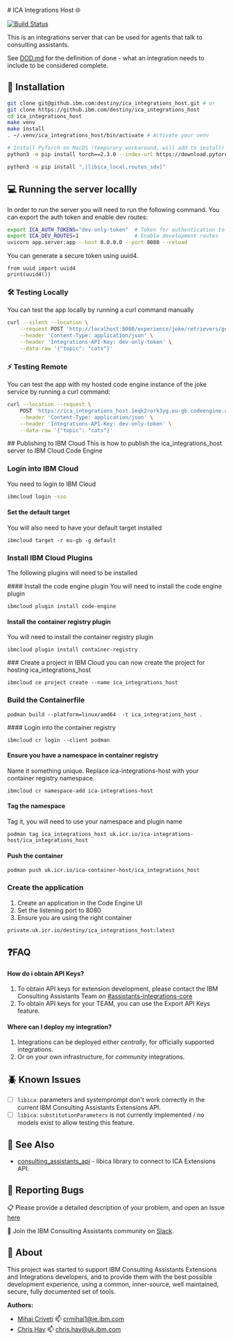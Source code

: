 # ICA Integrations Host 🌐

[![Build Status](https://v3.travis.ibm.com/destiny/ica_integrations_host.svg?token=E4rHUNHpL3GkBwESJgRP&branch=main)](https://v3.travis.ibm.com/destiny/ica_integrations_host)

This is an integrations server that can be used for agents that talk to consulting assistants.

See [DOD.md](./DOD.md) for the definition of done - what an integration needs to include to be considered complete.

## 🐍 Installation

```bash
git clone git@github.ibm.com:destiny/ica_integrations_host.git # or
git clone https://github.ibm.com/destiny/ica_integrations_host
cd ica_integrations_host
make venv
make install
. ~/.venv/ica_integrations_host/bin/activate # Activate your venv

# Install PyTorch on MacOS (temporary workaround, will add to install)
python3 -m pip install torch==2.3.0 --index-url https://download.pytorch.org/whl/cpu

python3 -m pip install ".[libica_local,routes_sdv]"
```

## 💻 Running the server locallly

In order to run the server you will need to run the following command. You can export the auth token and enable dev routes:

```bash
export ICA_AUTH_TOKENS="dev-only-token"  # Token for authentication to ica_container_host
export ICA_DEV_ROUTES=1                  # Enable development routes
uvicorn app.server:app --host 0.0.0.0 --port 8080 --reload
```

You can generate a secure token using uuid4.

```
from uuid import uuid4
print(uuid4())
```

### 🛠️ Testing Locally
You can test the app locally by running a curl command manually

```bash
curl --silent --location \
    --request POST 'http://localhost:8080/experience/joke/retrievers/get_joke/invoke' \
    --header 'Content-Type: application/json' \
    --header 'Integrations-API-Key: dev-only-token' \
    --data-raw '{"topic": "cats"}'
```

### ⚡️ Testing Remote
You can test the app with my hosted code engine instance of the joke service by running a curl command:

```bash
curl --location --request \
    POST 'https://ica_integrations_host.1eqk2rork3yg.eu-gb.codeengine.appdomain.cloud/experience/joke/retrievers/get_joke/invoke' \
    --header 'Content-Type: application/json' \
    --header 'Integrations-API-Key: dev-only-token' \
    --data-raw '{"topic": "cats"}'
```

## Publishing to IBM Cloud
This is how to publish the ica_integrations_host server to IBM Cloud Code Engine

### Login into IBM Cloud
You need to login to IBM Cloud

```bash
ibmcloud login -sso
```

#### Set the default target
You will also need to have your default target installed
```
ibmcloud target -r eu-gb -g default
```

### Install IBM Cloud Plugins
The following plugins will need to be installed

#### Install the code engine plugin
You will need to install the code engine plugin
```
ibmcloud plugin install code-engine
```

#### Install the container registry plugin
You will need to install the container registry plugin

```
ibmcloud plugin install container-registry
```

### Create a project in IBM Cloud
you can now create the project for hosting ica_integrations_host

```
ibmcloud ce project create --name ica_integrations_host
```

### Build the Containerfile

```
podman build --platform=linux/amd64  -t ica_integrations_host .
```

#### Login into the container registry

```
ibmcloud cr login --client podman
```

#### Ensure you have a namespace in container registry

Name it something unique. Replace ica-integrations-host with your container registry namespace.

```
ibmcloud cr namespace-add ica-integrations-host
```

#### Tag the namespace

Tag it, you will need to use your namespace and plugin name

```
podman tag ica_integrations_host uk.icr.io/ica-integrations-host/ica_integrations_host
```

#### Push the container

```
podman push uk.icr.io/ica-container-host/ica_integrations_host
```

### Create the application

1. Create an application in the Code Engine UI
2. Set the listening port to 8080
3. Ensure you are using the right container

```
private.uk.icr.io/destiny/ica_integrations_host:latest
```

## ❓FAQ

#### How do i obtain API Keys?

1. To obtain API keys for extension development, please contact the IBM Consulting Assistants Team on [#assistants-integrations-core](https://ibm.enterprise.slack.com/archives/C074X0S8GSX)
2. To obtain API keys for your TEAM, you can use the Export API Keys feature.

#### Where can I deploy my integration?

1. Integrations can be deployed either *centrally*, for officially supported integrations.
2. Or on your own infrastructure, for *community* integrations.

## 🪲 Known Issues

- [ ] `libica`: parameters and systemprompt don't work correctly in the current IBM Consulting Assistants Extensions API.
- [ ] `libica`: `substitutionParameters` is not currently implemented / no models exist to allow testing this feature.

## 👀 See Also

* [consulting_assistants_api](https://github.ibm.com/destiny/consulting_assistants_api) -  libica library to connect to ICA Extensions API.

## 🚩 Reporting Bugs

📋 Please provide a detailed description of your problem, and open an Issue [here](https://github.ibm.com/destiny/consulting_assistants_api/issues)

💬 Join the IBM Consulting Assistants community on [Slack](https://ibm.enterprise.slack.com/archives/C04U5TE3PFV).

## 🧔 About

This project was started to support IBM Consulting Assistants Extensions and Integrations developers, and to provide them with the best possible development experience, using a common, inner-source, well maintained, secure, fully documented set of tools.

**Authors:**

- [Mihai Criveti](https://github.ibm.com/crmihai1/) 📫 <crmihai1@ie.ibm.com>
- [Chris Hay](https://github.ibm.com/chris-hay) 📫 <chris.hay@uk.ibm.com>

